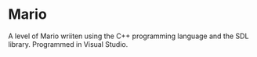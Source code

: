 # Mario
A level of Mario wriiten using the C++ programming language and the SDL library. Programmed in Visual Studio.
